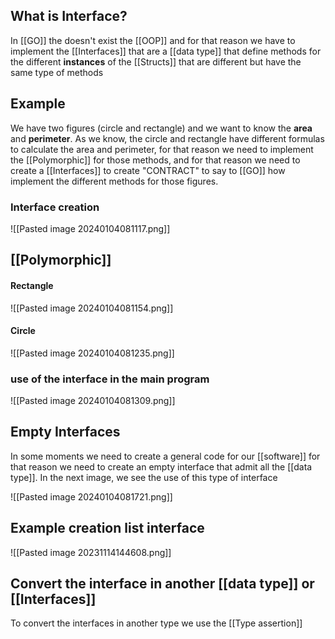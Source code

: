 
## What is Interface?

In [[GO]] the doesn't exist the [[OOP]] and for that reason we have to implement the [[Interfaces]] that are a [[data type]] that define methods for the different **instances** of the [[Structs]] that are different but have the same type of methods

## Example

We have two figures (circle and rectangle) and we want to know the **area** and **perimeter**. As we know, the circle and rectangle have different formulas to calculate the area and perimeter, for that reason we need to implement the [[Polymorphic]] for those methods, and for that reason we need to create a [[Interfaces]] to create "CONTRACT" to say to [[GO]] how implement the different methods for those figures.

### Interface creation
![[Pasted image 20240104081117.png]]
## [[Polymorphic]]
#### Rectangle
![[Pasted image 20240104081154.png]]
#### Circle
![[Pasted image 20240104081235.png]]

### use of the interface in the main program
![[Pasted image 20240104081309.png]]

## Empty Interfaces

In some moments we need to create a general code for our [[software]] for that reason we need to create an empty interface that admit all the [[data type]]. In the next image, we see the use of this type of interface

![[Pasted image 20240104081721.png]]

## Example creation list interface
![[Pasted image 20231114144608.png]]

## Convert the interface in another [[data type]] or [[Interfaces]]

To convert the interfaces in another type we use the [[Type assertion]]

